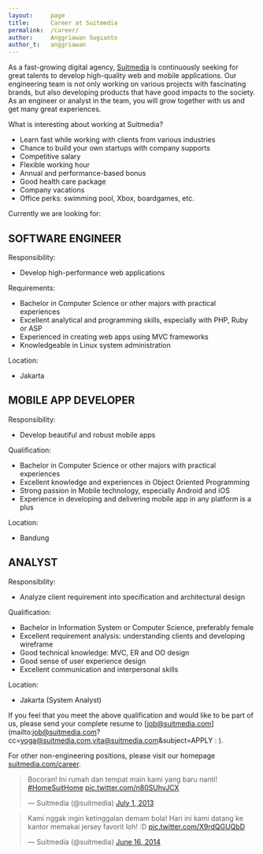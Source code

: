```yaml
---
layout:     page
title:      Career at Suitmedia
permalink:  /career/
author:     Anggriawan Sugianto
author_t:   anggriawan
---
```


As a fast-growing digital agency, [Suitmedia](http://www.suitmedia.com) is continuously seeking for great talents to develop high-quality web and mobile applications. Our engineering team is not only working on various projects with fascinating brands, but also developing products that have good impacts to the society. As an engineer or analyst in the team, you will grow together with us and get many great experiences.

What is interesting about working at Suitmedia?

* Learn fast while working with clients from various industries
* Chance to build your own startups with company supports
* Competitive salary
* Flexible working hour
* Annual and performance-based bonus
* Good health care package
* Company vacations
* Office perks: swimming pool, Xbox, boardgames, etc.


Currently we are looking for:

SOFTWARE ENGINEER
---

Responsibility:

* Develop high-performance web applications

Requirements:

* Bachelor in Computer Science or other majors with practical experiences
* Excellent analytical and programming skills, especially with PHP, Ruby or ASP
* Experienced in creating web apps using MVC frameworks
* Knowledgeable in Linux system administration

Location:

* Jakarta


MOBILE APP DEVELOPER
---

Responsibility:

* Develop beautiful and robust mobile apps

Qualification:

* Bachelor in Computer Science or other majors with practical experiences
* Excellent knowledge and experiences in Object Oriented Programming
* Strong passion in Mobile technology, especially Android and iOS
* Experience in developing and delivering mobile app in any platform is a plus

Location:

* Bandung


ANALYST
---

Responsibility:

* Analyze client requirement into specification and architectural design

Qualification:

* Bachelor in Information System or Computer Science, preferably female
* Excellent requirement analysis: understanding clients and developing wireframe
* Good technical knowledge: MVC, ER and OO design
* Good sense of user experience design
* Excellent communication and interpersonal skills

Location:

* Jakarta (System Analyst)


If you feel that you meet the above qualification and would like to be part of us, please send your complete resume to [job@suitmedia.com](mailto:job@suitmedia.com?cc=yoga@suitmedia.com,vita@suitmedia.com&subject=APPLY : <Enter Your Wanted Position Here>).

For other non-engineering positions, please visit our homepage [suitmedia.com/career](http://suitmedia.com/career).

<blockquote class="twitter-tweet" lang="en"><p>Bocoran! Ini rumah dan tempat main kami yang baru nanti! <a href="https://twitter.com/hashtag/HomeSuitHome?src=hash">#HomeSuitHome</a> <a href="http://t.co/n80SUhvJCX">pic.twitter.com/n80SUhvJCX</a></p>&mdash; Suitmedia (@suitmedia) <a href="https://twitter.com/suitmedia/statuses/351649365934350336">July 1, 2013</a></blockquote>
<script async src="//platform.twitter.com/widgets.js" charset="utf-8"></script>

<blockquote class="twitter-tweet" lang="en"><p>Kami nggak ingin ketinggalan demam bola! Hari ini kami datang ke kantor memakai jersey favorit loh! :D <a href="http://t.co/X9rdQGUQbD">pic.twitter.com/X9rdQGUQbD</a></p>&mdash; Suitmedia (@suitmedia) <a href="https://twitter.com/suitmedia/statuses/478485380161753088">June 16, 2014</a></blockquote>
<script async src="//platform.twitter.com/widgets.js" charset="utf-8"></script>
